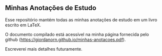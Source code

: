 ## Minhas Anotações de Estudo
Esse repositório mantém todas as minhas anotações de estudo em um livro escrito em LaTeX.

O documento compilado está acessível na minha página fornecida pelo github (https://giordanorn.github.io/minhas-anotacoes.pdf).

Escreverei mais detalhes futuramente.